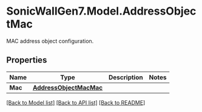 # SonicWallGen7.Model.AddressObjectMac
MAC address object configuration.

## Properties

Name | Type | Description | Notes
------------ | ------------- | ------------- | -------------
**Mac** | [**AddressObjectMacMac**](AddressObjectMacMac.md) |  | 

[[Back to Model list]](../README.md#documentation-for-models) [[Back to API list]](../README.md#documentation-for-api-endpoints) [[Back to README]](../README.md)

